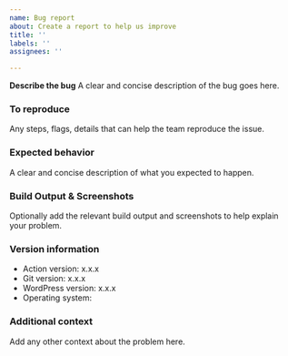 ```yaml
---
name: Bug report
about: Create a report to help us improve
title: ''
labels: ''
assignees: ''

---
```


**Describe the bug**
A clear and concise description of the bug goes here.

### To reproduce
Any steps, flags, details that can help the team reproduce the issue.

### Expected behavior
A clear and concise description of what you expected to happen.

### Build Output & Screenshots
Optionally add the relevant build output and screenshots to help explain your problem.

### Version information
- Action version: x.x.x
- Git version: x.x.x
- WordPress version: x.x.x
- Operating system:

### Additional context
Add any other context about the problem here.
